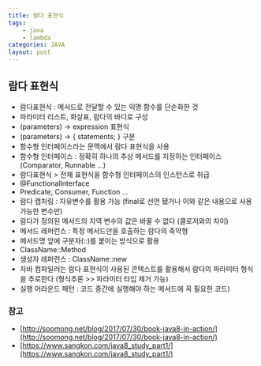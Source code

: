 ```yaml
---
title: 람다 표현식
tags: 
    - java
    - lambda
categories: JAVA
layout: post
---
```


## 람다 표현식
* 람다표현식 : 메서드로 전달할 수 있는 익명 함수를 단순화한 것
* 파라미터 리스트, 화살표, 람다의 바디로 구성
* (parameters) -> expression 표현식
* (parameters) -> { statements; } 구문
* 함수형 인터페이스라는 문맥에서 람다 표현식을 사용
* 함수형 인터페이스 : 정확히 하나의 추상 메서드를 지정하는 인터페이스 (Comparator, Runnable ...)
* 람다표현식 > 전체 표현식을 함수형 인터페이스의 인스턴스로 취급
* @FunctionalInterface
* Predicate, Consumer, Function ...
* 람다 캡처링 : 자유변수를 활용 가능 (final로 선언 됐거나 이와 같은 내용으로 사용 가능한 변수만)
* 람다가 정의된 메서드의 지역 변수의 값은 바꿀 수 없다 (클로저와의 차이)
* 메서드 레퍼런스 : 특정 메서드만을 호출하는 람다의 축약형
* 메서드명 앞에 구분자(::)를 붙이는 방식으로 활용
* ClassName::Method
* 생성자 레퍼런스 : ClassName::new
* 자바 컴파일러는 람다 표현식이 사용된 콘텍스트를 활용해서 람다의 파라미터 형식을 추로한다 (형식추론 >> 파라미터 타입 제거 가능)
* 실행 어라운드 패턴 : 코드 중간에 실행해야 하는 메서드에 꼭 필요한 코드)


### 참고
* [http://soomong.net/blog/2017/07/30/book-java8-in-action/](http://soomong.net/blog/2017/07/30/book-java8-in-action/)
* [https://www.sangkon.com/java8_study_part1/](https://www.sangkon.com/java8_study_part1/)